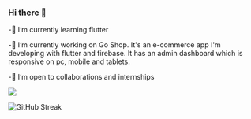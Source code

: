 ### Hi there 👋

 
 -🌱 I’m currently learning flutter

 -🔭 I’m currently working on Go Shop. It's an e-commerce app I'm developing with flutter and firebase. It has an admin dashboard which is responsive on pc, mobile and tablets. 

 -👯 I’m open to collaborations and internships 

![](https://komarev.com/ghpvc/?username=mustapha-amin&color=green)

![GitHub Streak](https://github-readme-streak-stats.herokuapp.com?user=mustapha-amin&theme=cobalt&date_format=j%20M%5B%20Y%5D&background=000000&border=7536B2&stroke=9243DD&ring=89502D&fire=FF9554&currStreakNum=D280FF&sideNums=BC52FF&currStreakLabel=64EAE2&sideLabels=48A8A2&dates=A42EE5)
